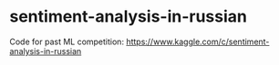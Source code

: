 # sentiment-analysis-in-russian
Code for past ML competition: https://www.kaggle.com/c/sentiment-analysis-in-russian
